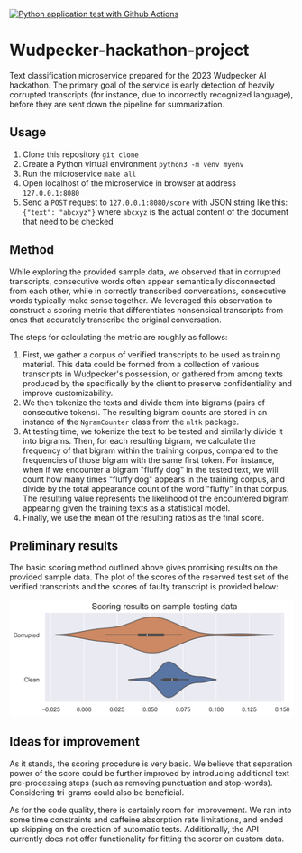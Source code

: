[![Python application test with Github Actions](https://github.com/Corgi239/Wudpecker-hackathon-project/actions/workflows/devops.yml/badge.svg)](https://github.com/Corgi239/Wudpecker-hackathon-project/actions/workflows/devops.yml)

# Wudpecker-hackathon-project

Text classification microservice prepared for the 2023 Wudpecker AI hackathon. The primary goal of the service is early detection of heavily corrupted transcripts (for instance, due to incorrectly recognized language), before they are sent down the pipeline for summarization. 

## Usage
1. Clone this repository `git clone`
2. Create a Python virtual environment `python3 -m venv myenv`
3. Run the microservice `make all`
4. Open localhost of the microservice in browser at address `127.0.0.1:8080`
5. Send a `POST` request to `127.0.0.1:8080/score` with JSON string like this: `{"text": "abcxyz"}`
   where `abcxyz` is the actual content of the document that need to be checked


## Method

While exploring the provided sample data, we observed that in corrupted transcripts, consecutive words often appear semantically disconnected from each other, while in correctly transcribed conversations, consecutive words typically make sense together. We leveraged this observation to construct a scoring metric that differentiates nonsensical transcripts from ones that accurately transcribe the original conversation.

The steps for calculating the metric are roughly as follows:
1. First, we gather a corpus of verified transcripts to be used as training material. This data could be formed from a collection of various transcripts in Wudpecker's possession, or gathered from among texts produced by the specifically by the client to preserve confidentiality and improve customizability.
2. We then tokenize the texts and divide them into bigrams (pairs of consecutive tokens). The resulting bigram counts are stored in an instance of the `NgramCounter` class from the `nltk` package. 
3. At testing time, we tokenize the text to be tested and similarly divide it into bigrams. Then, for each resulting bigram, we calculate the frequency of that bigram within the training corpus, compared to the frequencies of those bigram with the same first token. For instance, when if we encounter a bigram "fluffy dog" in the tested text, we will count how many times "fluffy dog" appears in the training corpus, and divide by the total appearance count of the word "fluffy" in that corpus. The resulting value represents the likelihood of the encountered bigram appearing given the training texts as a statistical model.
4. Finally, we use the mean of the resulting ratios as the final score. 

## Preliminary results

The basic scoring method outlined above gives promising results on the provided sample data. The plot of the scores of the reserved test set of the verified transcripts and the scores of faulty transcript is provided below:

![plot](reports/images/scoring_results.png)

## Ideas for improvement

As it stands, the scoring procedure is very basic. We believe that separation power of the score could be further improved by introducing additional text pre-processing steps (such as removing punctuation and stop-words). Considering tri-grams could also be beneficial.

As for the code quality, there is certainly room for improvement. We ran into some time constraints and caffeine absorption rate limitations, and ended up skipping on the creation of automatic tests. Additionally, the API currently does not offer functionality for fitting the scorer on custom data.

<!-- ## Continuous Integration

We also provide Continuous Integration in `Makefile` and `.github/workflows/devops.yml`.

The continuous integration can be used for linting, formatting, testing, container building and running, and finally, deploying
to the desired platform. -->